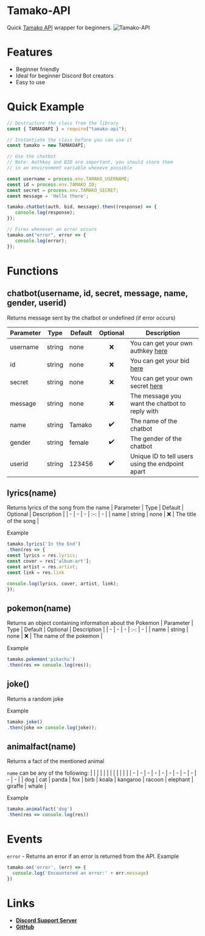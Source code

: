 
# Tamako-API

Quick [Tamako API](https://api.tamako.tech) wrapper for beginners.
![Tamako-API](https://nodei.co/npm/tamako-api.png)



# Features

- Beginner friendly
- Ideal for beginner Discord Bot creators
- Easy to use


# Quick Example

```js
// Destructure the class from the library
const { TAMAKOAPI } = require("tamako-api");

// Instantiate the class before you can use it
const tamako = new TAMAKOAPI;

// Use the chatbot
// Note: Authkey and BID are important, you should store them
// in an environment variable wheneve possible

const username = process.env.TAMAKO_USERNAME;
const id = process.env.TAMAKO_ID;
const secret = process.env.TAMAKO_SECRET;
const message = 'Hello there';

tamako.chatbot(auth, bid, message).then((response) => {
   console.log(response);
});

// Fires whenever an error occurs
tamako.on("error", error => {
   console.log(error);
});
```

# Functions

## chatbot(username, id, secret, message, name, gender, userid)
Returns message sent by the chatbot or undefined (if error occurs)
	
| Parameter | Type | Default | Optional | Description |
| - | - | - | :-: | - |
| username | string | none | ❌ | You can get your own authkey [here](https://appcenter.theskyfallen.com/)
| id | string | none | ❌ | You can get your bid [here](https://appcenter.theskyfallen.com/)
| secret | string | none | ❌ | You can get your own secret [here](https://appcenter.theskyfallen.com/)
| message | string | none | ❌ | The message you want the chatbot to reply with 
| name | string | Tamako | ✔️ | The name of the chatbot
| gender | string | female | ✔️ | The gender of the chatbot
| userid | string | 123456 | ✔️ | Unique ID to tell users using the endpoint apart



## lyrics(name)
Returns lyrics of the song from the name
| Parameter | Type | Default | Optional | Description |
| - | - | - | :-: | - |
| name | string | none | ❌ | The title of the song |

Example
```js
tamako.lyrics('In the End')
.then(res => {
const lyrics = res.lyrics;
const cover = res['album-art'];
const artist = res.artist;
const link = res.link

console.log(lyrics, cover, artist, link);
});
```


## pokemon(name)
Returns an object containing information about the Pokemon
| Parameter | Type | Default | Optional | Description |
| - | - | - | :-: | - |
| name | string | none | ❌ | The name of the pokemon |

Example
```js
tamako.pokemon('pikachu')
.then(res => console.log(res));
```


## joke()
Returns a random joke

Example
```js
tamako.joke()
.then(joke => console.log(joke));
```


## animalfact(name)
Returns a fact of the mentioned animal

`name` can be any of the following:
| | | | | | | | | | | |
| - | - | - | - | - | - | - | - | - | - | - |
| dog | cat | panda | fox | birb | koala | kangaroo | racoon | elephant | giraffe | whale |

Example
```js
tamako.animalfact('dog')
.then(res => console.log(res))
```

# Events
`error` - Returns an error if an error is returned from the API.
Example
```js
tamako.on('error', (err) => {
  console.log('Encountered an error:' + err.message)
})
```

# Links
- **[Discord Support Server](https://support.tamako.tech)**
- **[GitHub](https://github.com/BearTS/tamako-api)**
